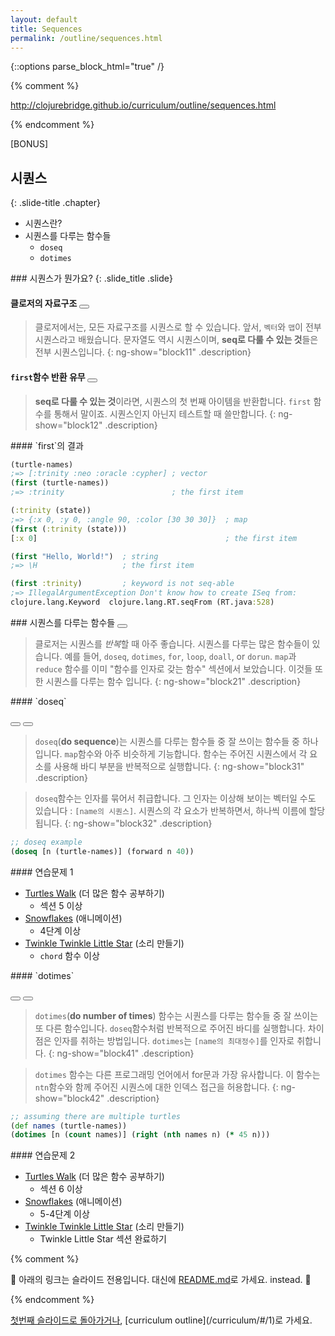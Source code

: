```yaml
---
layout: default
title: Sequences
permalink: /outline/sequences.html
---
```


{::options parse_block_html="true" /}

{% comment %}

http://clojurebridge.github.io/curriculum/outline/sequences.html

{% endcomment %}

<section>
[BONUS]

시퀀스
-------------------------
{: .slide-title .chapter}

* 시퀀스란?
* 시퀀스를 다루는 함수들
    * `doseq`
    * `dotimes`
</section>

<section ng-controller="NarrativeController">
### 시퀀스가 뭔가요?
{: .slide_title .slide}

#### 클로저의 자료구조 <button class="link" ng-bind-html="details" ng-model="block11" ng-click="block11=!block11"></button>

> 클로저에서는, 모든 자료구조를 시퀀스로 할 수 있습니다.
> 앞서, `벡터`와 `맵`이 전부 시퀀스라고 배웠습니다.
> 문자열도 역시 시퀀스이며, **seq로 다룰 수 있는 것**들은 전부 시퀀스입니다.
{: ng-show="block11" .description}

#### `first`함수 반환 유무 <button class="link" ng-bind-html="details" ng-model="block12" ng-click="block12=!block12"></button>

> **seq로 다룰 수 있는 것**이라면, 시퀀스의 첫 번째 아이템을 반환합니다.
> `first` 함수를 통해서 말이죠. 시퀀스인지 아닌지 테스트할 때 쓸만합니다.
{: ng-show="block12" .description}
</section>

<section ng-controller="NarrativeController">
#### `first`의 결과

```clojure
(turtle-names)
;=> [:trinity :neo :oracle :cypher] ; vector
(first (turtle-names))
;=> :trinity                        ; the first item

(:trinity (state))
;=> {:x 0, :y 0, :angle 90, :color [30 30 30]}  ; map
(first (:trinity (state)))
[:x 0]                                          ; the first item

(first "Hello, World!")  ; string
;=> \H                   ; the first item

(first :trinity)         ; keyword is not seq-able
;=> IllegalArgumentException Don't know how to create ISeq from:
clojure.lang.Keyword  clojure.lang.RT.seqFrom (RT.java:528)
```
</section>

<section ng-controller="NarrativeController">
### 시퀀스를 다루는 함수들
<button class="link" ng-bind-html="details" ng-model="block21" ng-click="block21=!block21"></button>

> 클로저는 시퀀스를 *반복*할 때 아주 좋습니다.
> 시퀀스를 다루는 많은 함수들이 있습니다.
> 예를 들어, `doseq`, `dotimes`, `for`, `loop`, `doall`, or `dorun`.
> `map`과 `reduce` 함수를 이미 "함수를 인자로 갖는 함수" 섹션에서 보았습니다.
> 이것들 또한 시퀀스를 다루는 함수 입니다.
{: ng-show="block21" .description}
</section>

<section ng-controller="NarrativeController">
#### `doseq`

<button class="link" ng-bind-html="details1" ng-model="block31" ng-click="block31=!block31"></button>
<button class="link" ng-bind-html="details2" ng-model="block32" ng-click="block32=!block32"></button>

> `doseq`(**do sequence**)는 시퀀스를 다루는 함수들 중 잘 쓰이는 함수들 중 하나입니다.
> `map`함수와 아주 비슷하게 기능합니다.
> 함수는 주어진 시퀀스에서 각 요소를 사용해 바디 부분을 반복적으로 실행합니다.
{: ng-show="block31" .description}

> `doseq`함수는 인자를 묶어서 취급합니다.
> 그 인자는 이상해 보이는 벡터일 수도 있습니다 : `[name의 시퀀스]`. 
> 시퀀스의 각 요소가 반복하면서, 하나씩 이름에 할당됩니다.
{: ng-show="block32" .description}

```clojure
;; doseq example
(doseq [n (turtle-names)] (forward n 40))
```
</section>

<section>
#### 연습문제 1

* [Turtles Walk](https://github.com/ClojureBridge/welcometoclojurebridge/blob/master/outline/TURTLE-SAMPLES.md) (더 많은 함수 공부하기)
    - 섹션 5 이상
* [Snowflakes](https://github.com/ClojureBridge/drawing/blob/master/curriculum/create-something.md) (애니메이션)
    - 4단계 이상
* [Twinkle Twinkle Little Star](https://github.com/ClojureBridge/tones/blob/master/curriculum/01-piano-chords.md) (소리 만들기)
    - `chord` 함수 이상
</section>

<section ng-controller="NarrativeController">
#### `dotimes`

<button class="link" ng-bind-html="details1" ng-model="block41" ng-click="block41=!block41"></button>
<button class="link" ng-bind-html="details2" ng-model="block42" ng-click="block42=!block42"></button>

>`dotimes`(**do number of times**) 함수는 시퀀스를 다루는 함수들 중 잘 쓰이는 또 다른 함수입니다.
>`doseq`함수처럼 반복적으로 주어진 바디를 실행합니다.
> 차이점은 인자를 취하는 방법입니다.
> `dotimes`는 `[name의 최대정수]`를 인자로 취합니다.
{: ng-show="block41" .description}


> `dotimes` 함수는 다른 프로그래밍 언어에서 for문과 가장 유사합니다.
> 이 함수는 `ntn`함수와 함께 주어진 시퀀스에 대한 인덱스 접근을 허용합니다.
{: ng-show="block42" .description}

```clojure
;; assuming there are multiple turtles
(def names (turtle-names))
(dotimes [n (count names)] (right (nth names n) (* 45 n)))
```
</section>

<section>
#### 연습문제 2

* [Turtles Walk](https://github.com/ClojureBridge/welcometoclojurebridge/blob/master/outline/TURTLE-SAMPLES.md) (더 많은 함수 공부하기)
    - 섹션 6 이상
* [Snowflakes](https://github.com/ClojureBridge/drawing/blob/master/curriculum/create-something.md) (애니메이션)
    - 5-4단계 이상
* [Twinkle Twinkle Little Star](https://github.com/ClojureBridge/tones/blob/master/curriculum/01-piano-chords.md) (소리 만들기)
    - Twinkle Little Star 섹션 완료하기
</section>


{% comment %}

:star2: 아래의 링크는 슬라이드 전용입니다. 대신에 [README.md](../README.md)로 가세요.
instead. :star2:

{% endcomment %}

<section>
<a href="javascript:;" onClick="Reveal.slide(1);">첫번째 슬라이드로 돌아가거나</a>,
[curriculum outline](/curriculum/#/1)로 가세요.
</section>
